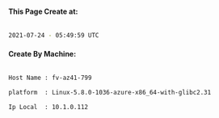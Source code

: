 
   
#### This Page Create at:

```bash

2021-07-24 - 05:49:59 UTC

```

#### Create By Machine:

```bash

Host Name : fv-az41-799

platform  : Linux-5.8.0-1036-azure-x86_64-with-glibc2.31

Ip Local  : 10.1.0.112

```

